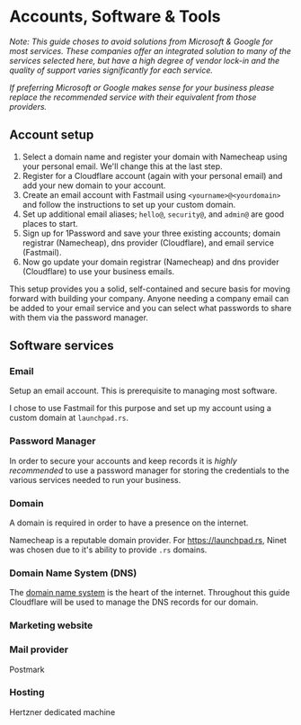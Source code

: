 # Accounts, Software & Tools

_Note: This guide choses to avoid solutions from Microsoft & Google for most services. These companies offer an integrated solution to many of the services selected here, but have a high degree of vendor lock-in and the quality of support varies significantly for each service._

_If preferring Microsoft or Google makes sense for your business please replace the recommended service with their equivalent from those providers._

## Account setup

1. Select a domain name and register your domain with Namecheap using your personal email. We'll change this at the last step.
1. Register for a Cloudflare account (again with your personal email) and add your new domain to your account.
1. Create an email account with Fastmail using `<yourname>@<yourdomain>` and follow the instructions to set up your custom domain.
1. Set up additional email aliases; `hello@`, `security@`, and `admin@` are good places to start.
1. Sign up for 1Password and save your three existing accounts; domain registrar (Namecheap), dns provider (Cloudflare), and email service (Fastmail).
1. Now go update your domain registrar (Namecheap) and dns provider (Cloudflare) to use your business emails.

This setup provides you a solid, self-contained and secure basis for moving forward with building your company. Anyone needing a company email can be added to your email service and you can select what passwords to share with them via the password manager.

## Software services

### Email

Setup an email account. This is prerequisite to managing most software.

I chose to use Fastmail for this purpose and set up my account using a custom domain at `launchpad.rs`.

### Password Manager

In order to secure your accounts and keep records it is _highly recommended_ to use a password manager for storing the credentials to the various services needed to run your business.

### Domain

A domain is required in order to have a presence on the internet.

Namecheap is a reputable domain provider. For https://launchpad.rs, Ninet was chosen due to it's ability to provide `.rs` domains.

### Domain Name System (DNS)

The [domain name system](https://www.cloudflare.com/learning/dns/what-is-dns/) is the heart of the internet. Throughout this guide Cloudflare will be used to manage the DNS records for our domain.

### Marketing website

### Mail provider

Postmark

### Hosting

Hertzner dedicated machine


